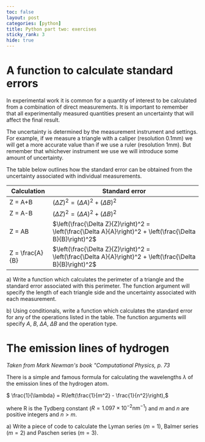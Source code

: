 ```yaml
---
toc: false
layout: post
categories: [python]
title: Python part two: exercises
sticky_rank: 3
hide: true
---
```


# A function to calculate standard errors

In experimental work it is common for a quantity of interest to be calculated from a combination of direct measurements. It is important to remember that all experimentally measured quantities present an uncertainty that will affect the final result.

The uncertainty is determined by the measurement instrument and settings. For example, if we measure a triangle with a caliper (resolution 0.1mm) we will get a more accurate value than if we use a ruler (resolution 1mm). But remember that whichever instrument we use we will introduce some amount of uncertainty. 

The table below outlines how the standard error can be obtained from the uncertainty associated with individual measurements.

| Calculation | Standard error |
|------|-------|
| Z = A+B | $(\Delta Z)^2 = (\Delta A)^2 + (\Delta B)^2$|
| Z = A-B | $(\Delta Z)^2 = (\Delta A)^2 + (\Delta B)^2$|
| Z = AB | $\left(\frac{\Delta Z}{Z}\right)^2 = \left(\frac{\Delta A}{A}\right)^2 + \left(\frac{\Delta B}{B}\right)^2$|
| Z = \frac{A}{B} | $\left(\frac{\Delta Z}{Z}\right)^2 = \left(\frac{\Delta A}{A}\right)^2 + \left(\frac{\Delta B}{B}\right)^2$|

a) Write a function which calculates the perimeter of a triangle and the standard error associated with this perimeter. The function argument will specify the length of each triangle side and the uncertainty associated with each measurement.

b) Using conditionals, write a function which calculates the standard error for any of the operations listed in the table. The function arguments will specify $A$, $B$, $\Delta A$, $\Delta B$ and the operation type.

# The emission lines of hydrogen

*Taken from Mark Newman's book "Computational Physics, p. 73*

There is a simple and famous formula for calculating the wavelengths $\lambda$ of the emission lines of the hydrogen atom.

$ \frac{1}{\lambda} = R\left(\frac{1}{m^2} - \frac{1}{n^2}\right),$

where R is the Tydberg constant ($R = 1.097\times 10^{-2}\mathrm{nm}^{-1}$) and $m$ and $n$ are positive integers and $n>m$.

a) Write a piece of code to calculate the Lyman series ($m=1$), Balmer series ($m=2$) and Paschen series ($m=3$).

